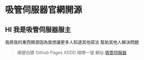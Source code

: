 # 吸管伺服器官網開源
## HI 我是吸管伺服器服主
我將我的東西開源因為我想讓更多人知道其他寫法 幫助其他人解決問題
> 順便白嫖 Github Pages XDDD
> 順帶一提 網址:[吸管伺服器](https://strawserver.com/)